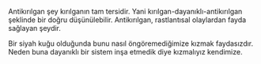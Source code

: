 Antikırılgan şey kırılganın tam tersidir. Yani kırılgan-dayanıklı-antikırılgan şeklinde bir doğru düşünülebilir. Antikırılgan, rastlantısal olaylardan fayda sağlayan şeydir.

Bir siyah kuğu olduğunda bunu nasıl öngöremediğimize kızmak faydasızdır. Neden buna dayanıklı bir sistem inşa etmedik diye kızmalıyız kendimize.
